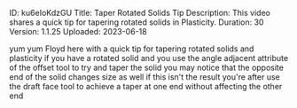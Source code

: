 ID: ku6eIoKdzGU
Title: Taper Rotated Solids Tip
Description: This video shares a quick tip for tapering rotated solids in Plasticity.
Duration: 30
Version: 1.1.25
Uploaded: 2023-06-18

yum yum Floyd here with a quick tip for
tapering rotated solids and plasticity
if you have a rotated solid and you use
the angle adjacent attribute of the
offset tool to try and taper the solid
you may notice that the opposite end of
the solid changes size as well if this
isn't the result you're after
use the draft face tool to achieve a
taper at one end without affecting the
other end